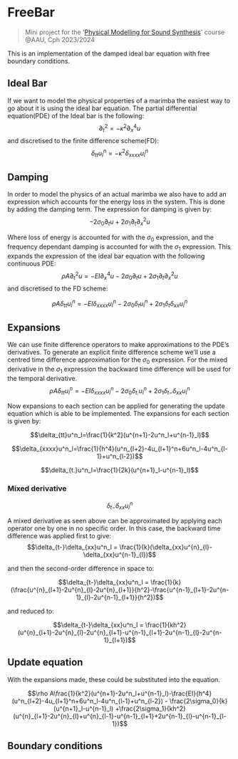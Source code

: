 # FreeBar
> Mini project for the '[Physical Modelling for Sound Synthesis](https://moduler.aau.dk/course/2023-2024/MSNSMCM2175)' course @AAU, Cph 2023/2024

This is an implementation of the damped ideal bar equation with free boundary conditions.
## Ideal Bar

If we want to model the physical properties of a marimba the easiest way to go about it is using the ideal bar equation.
The partial differential equation(PDE) of the Ideal bar is the following:
$$\partial^2_t=-\kappa^2\partial^4_xu$$
and discretised to the finite difference scheme(FD):
$$\delta_{tt}u^n_l=-\kappa^2\delta_{xxxx}u^n_l$$

## Damping
In order to model the physics of an actual marimba we also have to add an expression which accounts for the energy loss in the system. 
This is done by adding the damping term. The expression for damping is given by:
$$-2\sigma_0\partial_tu+2\sigma_1\partial_t\partial^2_xu$$

Where loss of energy is accounted for with the $\sigma_0$ expression, and the frequency dependant damping is accounted for with the $\sigma_1$ expression. This expands the expression of the ideal bar equation with the following continuous PDE:
$$\rho A\partial^2_tu=-EI\partial^4_xu-2\sigma_0\partial_tu+2\sigma_1\partial_t\partial^2_x u$$
and discretised to the FD scheme:

$$\rho A \delta_{tt}u^n_l=-EI\delta_{xxxx}u^n_l-2\sigma_0\delta_tu^n_l+2\sigma_1\delta_t\delta_{xx}u^n_l$$

## Expansions
We can use finite difference operators to make approximations to the PDE’s derivatives. 
To generate an explicit finite difference scheme we’ll use a centred time difference approximation for the $\sigma_0$ expression. 
For the mixed derivative in the $\sigma_1$ expression the backward time difference will be used for the temporal
derivative.
$$\rho A\delta_{tt}u^n_l=-EI\delta_{xxxx}u^n_l-2\sigma_0\delta_{t.}u^n_l+2\sigma_1\delta_{t-}\delta_{xx}u^n_l$$

Now expansions to each section can be applied for generating the update equation which is able to be implemented. 
The expansions for each section is given by:

$$\delta_{tt}u^n_l=\frac{1}{k^2}(u^{n+1}-2u^n_l+u^{n-1}_l)$$

$$\delta_{xxxx}u^n_l=\frac{1}{h^4}(u^n_{l+2}-4u_{l+1}^n+6u^n_l-4u^n_{l-1}+u^n_{l-2})$$

$$\delta_{t.}u^n_l=\frac{1}{2k}(u^{n+1}_l-u^{n-1}_l)$$

### Mixed derivative
$$\delta_{t-}\delta_{xx}u^n_l$$

A mixed derivative as seen above can be approximated by applying each operator one by one in no specific order. In this case, the backward time difference was applied first to give:
$$\delta_{t-}\delta_{xx}u^n_l = \frac{1}{k}(\delta_{xx}u^{n}_{l}-\delta_{xx}u^{n-1}_{l})$$

and then the second-order difference in space to:

$$\delta_{t-}\delta_{xx}u^n_l = \frac{1}{k}(\frac{u^{n}_{l+1}-2u^{n}_{l}-2u^{n}_{l+1}}{h^2}-\frac{u^{n-1}_{l+1}-2u^{n-1}_{l}-2u^{n-1}_{l+1}}{h^2})$$

and reduced to:

$$\delta_{t-}\delta_{xx}u^n_l = \frac{1}{kh^2}(u^{n}_{l+1}-2u^{n}_{l}-2u^{n}_{l+1}-u^{n-1}_{l+1}-2u^{n-1}_{l}-2u^{n-1}_{l+1})$$

## Update equation
With the expansions made, these could be substituted into the equation.

$$\rho A\frac{1}{k^2}(u^{n+1}-2u^n_l+u^{n-1}_l)-\frac{EI}{h^4}(u^n_{l+2}-4u_{l+1}^n+6u^n_l-4u^n_{l-1}+u^n_{l-2}) - \frac{2\sigma_0}{k}(u^{n+1}_l-u^{n-1}_l) +\frac{2\sigma_1}{kh^2}(u^{n}_{l+1}-2u^{n}_{l}+u^{n}_{l-1}-u^{n-1}_{l+1}+2u^{n-1}_{l}-u^{n-1}_{l-1})$$




## Boundary conditions
